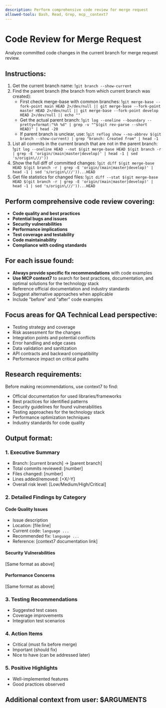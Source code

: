 ```yaml
---
description: Perform comprehensive code review for merge request
allowed-tools: Bash, Read, Grep, mcp__context7
---
```


# Code Review for Merge Request

Analyze committed code changes in the current branch for merge request review.

## Instructions:
1. Get the current branch name: !`git branch --show-current`
2. Find the parent branch (the branch from which current branch was created):
   - First check merge-base with common branches: !`git merge-base --fork-point main HEAD 2>/dev/null || git merge-base --fork-point master HEAD 2>/dev/null || git merge-base --fork-point develop HEAD 2>/dev/null || echo ""`
   - Get the actual parent branch: !`git log --oneline --boundary --pretty=format:"%h %d" | grep -v "^$(git rev-parse --short HEAD)" | head -20`
   - If parent branch is unclear, use: !`git reflog show --no-abbrev $(git branch --show-current) | grep "branch: Created from" | head -1`
3. List all commits in the current branch that are not in the parent branch: !`git log --oneline HEAD --not $(git merge-base HEAD $(git branch -r | grep -E 'origin/(main|master|develop)' | head -1 | sed 's/origin\///'))`
4. Show the full diff of committed changes: !`git diff $(git merge-base HEAD $(git branch -r | grep -E 'origin/(main|master|develop)' | head -1 | sed 's/origin\///'))...HEAD`
5. Get file statistics for changed files: !`git diff --stat $(git merge-base HEAD $(git branch -r | grep -E 'origin/(main|master|develop)' | head -1 | sed 's/origin\///'))...HEAD`

## Perform comprehensive code review covering:
- **Code quality and best practices**
- **Potential bugs and issues**
- **Security vulnerabilities**
- **Performance implications**
- **Test coverage and testability**
- **Code maintainability**
- **Compliance with coding standards**

## For each issue found:
- **Always provide specific fix recommendations** with code examples
- **Use MCP context7** to search for best practices, documentation, and optimal solutions for the technology stack
- Reference official documentation and industry standards
- Suggest alternative approaches when applicable
- Include "before" and "after" code examples

## Focus areas for QA Technical Lead perspective:
- Testing strategy and coverage
- Risk assessment for the changes
- Integration points and potential conflicts
- Error handling and edge cases
- Data validation and sanitization
- API contracts and backward compatibility
- Performance impact on critical paths

## Research requirements:
Before making recommendations, use context7 to find:
- Official documentation for used libraries/frameworks
- Best practices for identified patterns
- Security guidelines for found vulnerabilities
- Testing approaches for the technology stack
- Performance optimization techniques
- Industry standards for code quality

## Output format:
### 1. Executive Summary
- Branch: [current branch] → [parent branch]
- Total commits reviewed: [number]
- Files changed: [number]
- Lines added/removed: [+X/-Y]
- Overall risk level: [Low/Medium/High/Critical]

### 2. Detailed Findings by Category
#### Code Quality Issues
- Issue description
- Location: [file:line]
- Current code: ```language ... ```
- Recommended fix: ```language ... ```
- Reference: [context7 documentation link]

#### Security Vulnerabilities
[Same format as above]

#### Performance Concerns
[Same format as above]

### 3. Testing Recommendations
- Suggested test cases
- Coverage improvements
- Integration test scenarios

### 4. Action Items
- Critical (must fix before merge)
- Important (should fix)
- Nice to have (can be addressed later)

### 5. Positive Highlights
- Well-implemented features
- Good practices observed

## Additional context from user: $ARGUMENTS